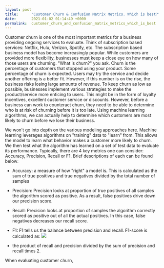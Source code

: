 ```yaml
---
layout: post
title:      "Customer Churn & Confusion Matrix Metrics. Which is best?"
date:       2021-01-02 01:14:49 +0000
permalink:  customer_churn_and_confusion_matrix_metrics_which_is_best
---
```



Customer churn is one of the most important metrics for a business providing ongoing services to evaluate. Think of subscription based services: Netflix, Hulu, Verizon, Spotify, etc. The subscription based business model has become increasingly popular. While customers are provided more flexibility, businesses must keep a close eye on how many of those users are churning. "What is churn?" you ask. Churn is the percentage of customers that stopped using your product. Some percentage of churn is expected. Users may try the service and decide another offering is a better fit. However, if this number is on the rise, the business risks losing large amounts of revenue. To keep churn as low as possible, businesses implement various strategies to make the product/service more enticing to users. This might be in the form of loyalty incentives, excellent customer service or discounts. However, before a business can work to counteract churn, they need to be able to determine who is at risk of churning before it is too late. Using machine learning algorithms, we can actually help to determine which customers are most likely to churn before we lose their business. 

We won't go into depth on the various modeling approaches here. Machine learning leverages algorithms on "training" data to "learn" from. This allows the model to learn what behavior makes a customer more likely to churn. We then test what the algorithm has learned on a set of test data to evaluate its performance. Typically, there are 4 key metrics one can consider: Accuracy, Precision, Recall or F1. Brief descriptions of each can be found below:

* Accuracy: a measure of how "right" a model is. This is calculated as the sum of true positives and true negatives divided by the total number of samples

* Precision: Precision looks at proportion of true positives of all samples the algorithm scored as positive. As a result, false positives drive down our precision score. 

* Recall: Precision looks at proportion of samples the algorithm correctly scored as positive out of all the actual positives. In this case, false negatives decreases our recall score. 


* F1: F1 tells us the balance between precision and recall. F1-score is calculated as:
      ![](https://miro.medium.com/max/564/1*T6kVUKxG_Z4V5Fm1UXhEIw.png)

*   the product of recall and precision divided by the sum of precision and recall times 2. 

When evaluating customer churn, 






